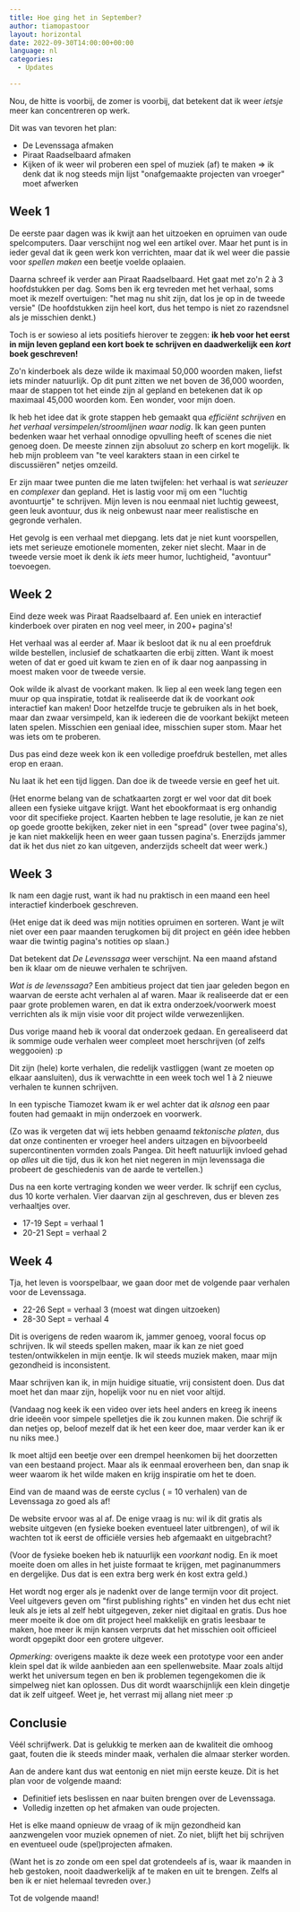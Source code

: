 ```yaml
---
title: Hoe ging het in September?
author: tiamopastoor
layout: horizontal
date: 2022-09-30T14:00:00+00:00
language: nl
categories:
  - Updates

---
```

Nou, de hitte is voorbij, de zomer is voorbij, dat betekent dat ik weer _ietsje_ meer kan concentreren op werk.

Dit was van tevoren het plan:

  * De Levenssaga afmaken 
  * Piraat Raadselbaard afmaken
  * Kijken of ik weer wil proberen een spel of muziek (af) te maken => ik denk dat ik nog steeds mijn lijst "onafgemaakte projecten van vroeger" moet afwerken

## Week 1

De eerste paar dagen was ik kwijt aan het uitzoeken en opruimen van oude spelcomputers. Daar verschijnt nog wel een artikel over. Maar het punt is in ieder geval dat ik geen werk kon verrichten, maar dat ik wel weer die passie voor _spellen maken_ een beetje voelde oplaaien.

Daarna schreef ik verder aan Piraat Raadselbaard. Het gaat met zo'n 2 à 3 hoofdstukken per dag. Soms ben ik erg tevreden met het verhaal, soms moet ik mezelf overtuigen: "het mag nu shit zijn, dat los je op in de tweede versie" (De hoofdstukken zijn heel kort, dus het tempo is niet zo razendsnel als je misschien denkt.)

Toch is er sowieso al iets positiefs hierover te zeggen: **ik heb voor het eerst in mijn leven gepland een kort boek te schrijven en daadwerkelijk een _kort_ boek geschreven!**

Zo'n kinderboek als deze wilde ik maximaal 50,000 woorden maken, liefst iets minder natuurlijk. Op dit punt zitten we net boven de 36,000 woorden, maar de stappen tot het einde zijn al gepland en betekenen dat ik op maximaal 45,000 woorden kom. Een wonder, voor mijn doen.

Ik heb het idee dat ik grote stappen heb gemaakt qua _efficiënt schrijven_ en _het verhaal versimpelen/stroomlijnen waar nodig_. Ik kan geen punten bedenken waar het verhaal onnodige opvulling heeft of scenes die niet genoeg doen. De meeste zinnen zijn absoluut zo scherp en kort mogelijk. Ik heb mijn probleem van "te veel karakters staan in een cirkel te discussiëren" netjes omzeild.

Er zijn maar twee punten die me laten twijfelen: het verhaal is wat _serieuzer_ en _complexer_ dan gepland. Het is lastig voor mij om een "luchtig avontuurtje" te schrijven. Mijn leven is nou eenmaal niet luchtig geweest, geen leuk avontuur, dus ik neig onbewust naar meer realistische en gegronde verhalen.

Het gevolg is een verhaal met diepgang. Iets dat je niet kunt voorspellen, iets met serieuze emotionele momenten, zeker niet slecht. Maar in de tweede versie moet ik denk ik _iets_ meer humor, luchtigheid, "avontuur" toevoegen.

## Week 2

Eind deze week was Piraat Raadselbaard af. Een uniek en interactief kinderboek over piraten en nog veel meer, in 200+ pagina's!

Het verhaal was al eerder af. Maar ik besloot dat ik nu al een proefdruk wilde bestellen, inclusief de schatkaarten die erbij zitten. Want ik moest weten of dat er goed uit kwam te zien en of ik daar nog aanpassing in moest maken voor de tweede versie.

Ook wilde ik alvast de voorkant maken. Ik liep al een week lang tegen een muur op qua inspiratie, totdat ik realiseerde dat ik de voorkant _ook_ interactief kan maken! Door hetzelfde trucje te gebruiken als in het boek, maar dan zwaar versimpeld, kan ik iedereen die de voorkant bekijkt meteen laten spelen. Misschien een geniaal idee, misschien super stom. Maar het was iets om te proberen.

Dus pas eind deze week kon ik een volledige proefdruk bestellen, met alles erop en eraan.

Nu laat ik het een tijd liggen. Dan doe ik de tweede versie en geef het uit.

(Het enorme belang van de schatkaarten zorgt er wel voor dat dit boek alleen een fysieke uitgave krijgt. Want het ebookformaat is erg onhandig voor dit specifieke project. Kaarten hebben te lage resolutie, je kan ze niet op goede grootte bekijken, zeker niet in een "spread" (over twee pagina's), je kan niet makkelijk heen en weer gaan tussen pagina's. Enerzijds jammer dat ik het dus niet zo kan uitgeven, anderzijds scheelt dat weer werk.)

## Week 3

Ik nam een dagje rust, want ik had nu praktisch in een maand een heel interactief kinderboek geschreven.

(Het enige dat ik deed was mijn notities opruimen en sorteren. Want je wilt niet over een paar maanden terugkomen bij dit project en géén idee hebben waar die twintig pagina's notities op slaan.)

Dat betekent dat _De Levenssaga_ weer verschijnt. Na een maand afstand ben ik klaar om de nieuwe verhalen te schrijven. 

_Wat is de levenssaga?_ Een ambitieus project dat tien jaar geleden begon en waarvan de eerste acht verhalen al af waren. Maar ik realiseerde dat er een paar grote problemen waren, en dat ik extra onderzoek/voorwerk moest verrichten als ik mijn visie voor dit project wilde verwezenlijken. 

Dus vorige maand heb ik vooral dat onderzoek gedaan. En gerealiseerd dat ik sommige oude verhalen weer compleet moet herschrijven (of zelfs weggooien) :p

Dit zijn (hele) korte verhalen, die redelijk vastliggen (want ze moeten op elkaar aansluiten), dus ik verwachtte in een week toch wel 1 à 2 nieuwe verhalen te kunnen schrijven. 

In een typische Tiamozet kwam ik er wel achter dat ik _alsnog_ een paar fouten had gemaakt in mijn onderzoek en voorwerk. 

(Zo was ik vergeten dat wij iets hebben genaamd _tektonische platen_, dus dat onze continenten er vroeger heel anders uitzagen en bijvoorbeeld supercontinenten vormden zoals Pangea. Dit heeft natuurlijk invloed gehad op _alles_ uit die tijd, dus ik kon het niet negeren in mijn levenssaga die probeert de geschiedenis van de aarde te vertellen.)

Dus na een korte vertraging konden we weer verder. Ik schrijf een cyclus, dus 10 korte verhalen. Vier daarvan zijn al geschreven, dus er bleven zes verhaaltjes over.

  * 17-19 Sept = verhaal 1
  * 20-21 Sept = verhaal 2

## Week 4

Tja, het leven is voorspelbaar, we gaan door met de volgende paar verhalen voor de Levenssaga.

  * 22-26 Sept = verhaal 3 (moest wat dingen uitzoeken)
  * 28-30 Sept = verhaal 4

Dit is overigens de reden waarom ik, jammer genoeg, vooral focus op schrijven. Ik wil steeds spellen maken, maar ik kan ze niet goed testen/ontwikkelen in mijn eentje. Ik wil steeds muziek maken, maar mijn gezondheid is inconsistent.

Maar schrijven kan ik, in mijn huidige situatie, vrij consistent doen. Dus dat moet het dan maar zijn, hopelijk voor nu en niet voor altijd.

(Vandaag nog keek ik een video over iets heel anders en kreeg ik ineens drie ideeën voor simpele spelletjes die ik zou kunnen maken. Die schrijf ik dan netjes op, beloof mezelf dat ik het een keer doe, maar verder kan ik er nu niks mee.)

Ik moet altijd een beetje over een drempel heenkomen bij het doorzetten van een bestaand project. Maar als ik eenmaal eroverheen ben, dan snap ik weer waarom ik het wilde maken en krijg inspiratie om het te doen. 

Eind van de maand was de eerste cyclus ( = 10 verhalen) van de Levenssaga zo goed als af! 

De website ervoor was al af. De enige vraag is nu: wil ik dit gratis als website uitgeven (en fysieke boeken eventueel later uitbrengen), of wil ik wachten tot ik eerst de officiële versies heb afgemaakt en uitgebracht?

(Voor de fysieke boeken heb ik natuurlijk een _voorkant_ nodig. En ik moet moeite doen om alles in het juiste formaat te krijgen, met paginanummers en dergelijke. Dus dat is een extra berg werk én kost extra geld.)

Het wordt nog erger als je nadenkt over de lange termijn voor dit project. Veel uitgevers geven om "first publishing rights" en vinden het dus echt niet leuk als je iets al zelf hebt uitgegeven, zeker niet digitaal en gratis. Dus hoe meer moeite ik doe om dit project heel makkelijk en gratis leesbaar te maken, hoe meer ik mijn kansen verpruts dat het misschien ooit officieel wordt opgepikt door een grotere uitgever.

_Opmerking:_ overigens maakte ik deze week een prototype voor een ander klein spel dat ik wilde aanbieden aan een spellenwebsite. Maar zoals altijd werkt het universum tegen en ben ik problemen tegengekomen die ik simpelweg niet kan oplossen. Dus dit wordt waarschijnlijk een klein dingetje dat ik zelf uitgeef. Weet je, het verrast mij allang niet meer :p

## Conclusie

Véél schrijfwerk. Dat is gelukkig te merken aan de kwaliteit die omhoog gaat, fouten die ik steeds minder maak, verhalen die almaar sterker worden.

Aan de andere kant dus wat eentonig en niet mijn eerste keuze. Dit is het plan voor de volgende maand:

  * Definitief iets beslissen en naar buiten brengen over de Levenssaga.
  * Volledig inzetten op het afmaken van oude projecten.

Het is elke maand opnieuw de vraag of ik mijn gezondheid kan aanzwengelen voor muziek opnemen of niet. Zo niet, blijft het bij schrijven en eventueel oude (spel)projecten afmaken. 

(Want het is zo zonde om een spel dat grotendeels af is, waar ik maanden in heb gestoken, nooit daadwerkelijk af te maken en uit te brengen. Zelfs al ben ik er niet helemaal tevreden over.)

Tot de volgende maand!